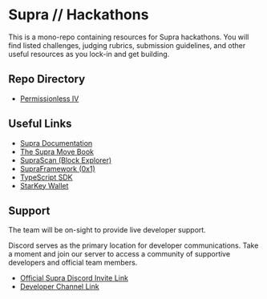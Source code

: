 # Supra // Hackathons

This is a mono-repo containing resources for Supra hackathons. You will find listed challenges, judging rubrics, submission guidelines, and other useful resources as you lock-in and get building.

## Repo Directory

- [Permissionless IV](./PermissionlessIV/README.md)

## Useful Links

- [Supra Documentation](https://docs.supra.com/)
- [The Supra Move Book](https://docs.supra.com/network/move/move-book)
- [SupraScan (Block Explorer)](https://testnet.suprascan.io/)
- [SupraFramework (0x1)](https://github.com/Entropy-Foundation/aptos-core/tree/dev/aptos-move/framework/supra-framework)
- [TypeScript SDK](https://sdk-docs.supra.com/index.html)
- [StarKey Wallet](https://docs.starkey.app/)

## Support

The team will be on-sight to provide live developer support.

Discord serves as the primary location for developer communications. Take a moment and join our server to access a community of supportive developers and official team members.

- [Official Supra Discord Invite Link](https://discord.gg/supralabs)
- [Developer Channel Link](https://discord.com/channels/850682587273625661/1293702501433872456)